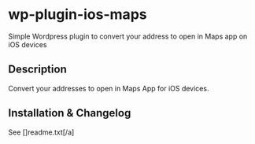 # wp-plugin-ios-maps
Simple Wordpress plugin to convert your address to open in Maps app on iOS devices

## Description 
Convert your addresses to open in Maps App for iOS devices. 

## Installation & Changelog
See []readme.txt[/a]


